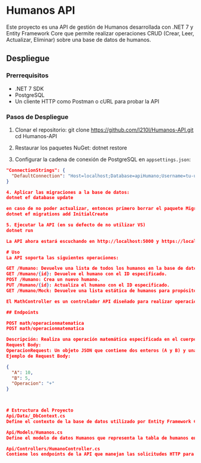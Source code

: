 # Humanos API

Este proyecto es una API de gestión de Humanos desarrollada con .NET 7 y Entity Framework Core que permite realizar operaciones CRUD (Crear, Leer, Actualizar, Eliminar) sobre una base de datos de humanos.

## Despliegue

### Prerrequisitos

- .NET 7 SDK
- PostgreSQL
- Un cliente HTTP como Postman o cURL para probar la API

### Pasos de Despliegue

1. Clonar el repositorio:
git clone https://github.com/I210I/Humanos-API.git
cd Humanos-API


2. Restaurar los paquetes NuGet:
dotnet restore


3. Configurar la cadena de conexión de PostgreSQL en `appsettings.json`:
```json
"ConnectionStrings": {
  "DefaultConnection": "Host=localhost;Database=apiHumano;Username=tu-usuario;Password=tu-contraseña;"
}

4. Aplicar las migraciones a la base de datos:
dotnet ef database update

en caso de no poder actualizar, entonces primero borrar el paquete Migrations y ejecutar:
dotnet ef migrations add InitialCreate

5. Ejecutar la API (en su defecto de no utilizar VS)
dotnet run

La API ahora estará escuchando en http://localhost:5000 y https://localhost:5001. o en el puerto 7095 con la autodocumentación de swagger.

# Uso
La API soporta las siguientes operaciones:

GET /Humano: Devuelve una lista de todos los humanos en la base de datos.
GET /Humano/{id}: Devuelve el humano con el ID especificado.
POST /Humano: Crea un nuevo humano.
PUT /Humano/{id}: Actualiza el humano con el ID especificado.
GET /Humano/Mock: Devuelve una lista estática de humanos para propósitos de prueba.

El MathController es un controlador API diseñado para realizar operaciones matemáticas básicas como sumar (+), restar (-), multiplicar (*) y dividir (/). Este controlador ofrece dos métodos principales: uno que acepta solicitudes POST y otro que acepta solicitudes GET.

## Endpoints

POST math/operacionmatematica
POST math/operacionmatematica

Descripción: Realiza una operación matemática especificada en el cuerpo de la solicitud.
Request Body:
OperacionRequest: Un objeto JSON que contiene dos enteros (A y B) y una cadena de texto (Operacion) que especifica la operación a realizar.
Ejemplo de Request Body:

{
  "A": 10,
  "B": 5,
  "Operacion": "+"
}



# Estructura del Proyecto
Api/Data/_DbContext.cs
Define el contexto de la base de datos utilizado por Entity Framework Core para interactuar con PostgreSQL.

Api/Models/Humanos.cs
Define el modelo de datos Humanos que representa la tabla de humanos en la base de datos.

Api/Controllers/HumanoController.cs
Contiene los endpoints de la API que manejan las solicitudes HTTP para operaciones CRUD sobre humanos.